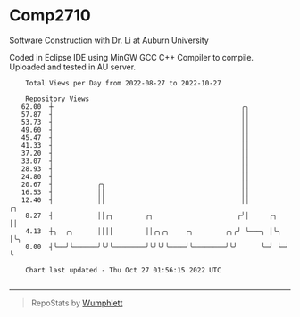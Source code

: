 # Comp2710
Software Construction with Dr. Li at Auburn University

Coded in Eclipse IDE using MinGW GCC C++ Compiler to compile.
Uploaded and tested in AU server.

```
    Total Views per Day from 2022-08-27 to 2022-10-27

    Repository Views
   62.00  ┼                                               ╭╮
   57.87  ┤                                               ││
   53.73  ┤                                               ││
   49.60  ┤                                               ││
   45.47  ┤                                               ││
   41.33  ┤                                               ││
   37.20  ┤                                               ││
   33.07  ┤                                               ││
   28.93  ┤                                               ││
   24.80  ┤                                               ││
   20.67  ┤           ╭╮                                  ││
   16.53  ┤           ││                                  ││
   12.40  ┤           ││                                  ││         ╭╮
    8.27  ┤           ││╭╮        ╭╮                     ╭╯│     ╭╮  ││
    4.13  ┼╮  ╭╮      ││││        ││╭╮╭╮    ╭╮        ╭╮╭╯ ╰───╮ │╰╮ │╰╮
    0.00  ┤╰──╯╰──────╯╰╯╰────────╯╰╯╰╯╰────╯╰────────╯╰╯      ╰─╯ ╰─╯ ╰

    Chart last updated - Thu Oct 27 01:56:15 2022 UTC
    
```

---

> RepoStats by [Wumphlett](https://github.com/Wumphlett)
